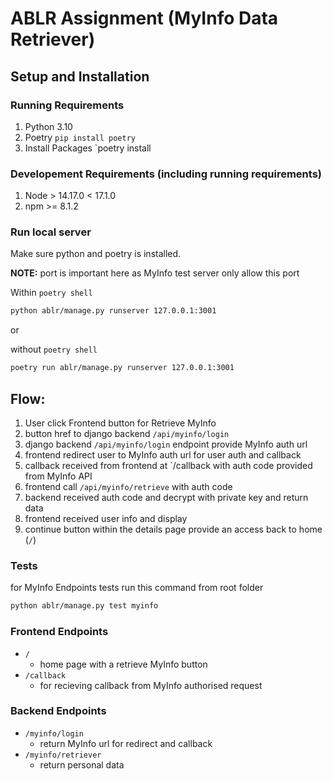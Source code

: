 # ABLR Assignment (MyInfo Data Retriever)

## Setup and Installation

### Running Requirements
1. Python 3.10
2. Poetry `pip install poetry`
3. Install Packages `poetry install

### Developement Requirements (including running requirements)
1. Node > 14.17.0 < 17.1.0
2. npm >= 8.1.2

### Run local server
Make sure python and poetry is installed.

**NOTE:** port is important here as MyInfo test server only allow this port

Within `poetry shell`

```bash
python ablr/manage.py runserver 127.0.0.1:3001
```

or


without `poetry shell`
```bash
poetry run ablr/manage.py runserver 127.0.0.1:3001
```

## Flow:
1. User click Frontend button for Retrieve MyInfo 
2. button href to django backend `/api/myinfo/login`
3. django backend `/api/myinfo/login` endpoint provide MyInfo auth url
4. frontend redirect user to MyInfo auth url for user auth and callback 
5. callback received from frontend at `/callback with auth code provided from MyInfo API
6. frontend call `/api/myinfo/retrieve` with auth code
6. backend received auth code and decrypt with private key and return data 
7. frontend received user info and display
8. continue button within the details page provide an access back to home (`/`)

### Tests

for MyInfo Endpoints tests run this command from root folder

```bash
python ablr/manage.py test myinfo        
```

### Frontend Endpoints
- `/`
    - home page with a retrieve MyInfo button
- `/callback`
    - for recieving callback from MyInfo authorised request

### Backend Endpoints
- `/myinfo/login`
    - return MyInfo url for redirect and callback
- `/myinfo/retriever`
    - return personal data
